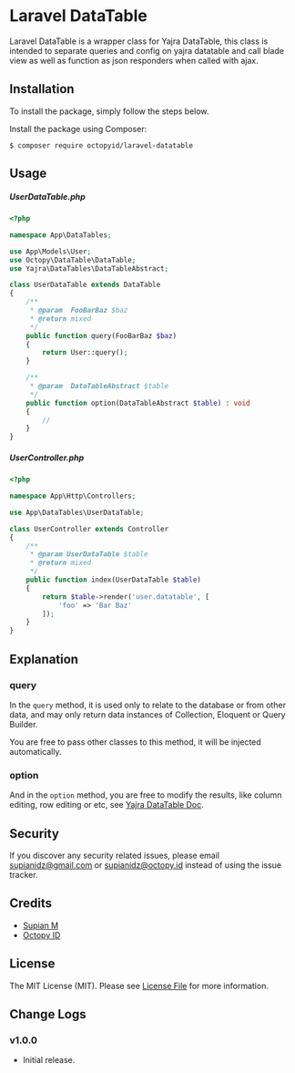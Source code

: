# Laravel DataTable

Laravel DataTable is a wrapper class for Yajra DataTable, this class is intended to separate queries and config on yajra datatable and call blade view as well as function as json responders when called with ajax.

## Installation
To install the package, simply follow the steps below.

Install the package using Composer:

```
$ composer require octopyid/laravel-datatable
```

## Usage

##### UserDataTable.php
```php
<?php

namespace App\DataTables;

use App\Models\User;
use Octopy\DataTable\DataTable;
use Yajra\DataTables\DataTableAbstract;

class UserDataTable extends DataTable
{
    /**
     * @param  FooBarBaz $baz
     * @return mixed
     */
    public function query(FooBarBaz $baz)
    {
        return User::query();
    }

    /**
     * @param  DataTableAbstract $table
     */
    public function option(DataTableAbstract $table) : void
    {
        //
    }
}
```

##### UserController.php

```php
<?php

namespace App\Http\Controllers;

use App\DataTables\UserDataTable;

class UserController extends Controller 
{
    /**
     * @param UserDataTable $table
     * @return mixed
     */
    public function index(UserDataTable $table)
    {
        return $table->render('user.datatable', [
            'foo' => 'Bar Baz'
        ]);    
    }
}
```

## Explanation
### query
In the `query` method, it is used only to relate to the database or from other data, and may only return data instances of Collection, Eloquent or Query Builder.

You are free to pass other classes to this method, it will be injected automatically.

### option
And in the `option` method, you are free to modify the results, like column editing, row editing or etc, see [Yajra DataTable Doc](https://yajrabox.com/docs/laravel-datatables/master/).

## Security

If you discover any security related issues, please email [supianidz@gmail.com](mailto:supianidz@gmail.com) or [supianidz@octopy.id](mailto:me@octopy.id) instead of using the issue tracker.

## Credits

- [Supian M](https://github.com/SupianIDz)
- [Octopy ID](https://github.com/OctopyID)

## License
The MIT License (MIT). Please see [License File](https://github.com/SupianIDz/LaraDataTable/blob/master/LICENSE) for more information.

## Change Logs

### v1.0.0
- Initial release.
